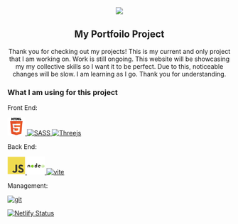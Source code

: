 <div align = "center">
<img src="https://lh3.googleusercontent.com/vlwLywP1JJpi4abqzy2S-is5V0YtX-KP-aIzG9x1MY28q7hUteo47jBOx9K2l2IsKaeZoItOjur9RW3n_W0M7G48b_ABF9hrhG3nVfL_2N9mHgg72ho-m93UOd7oY-1BP9C9hFbgL95365xBTyLhSRpW6nBzBx0CPoDp3NMv-j91weVcmTrKTFg_byR5WEH0p62Q7sTYlYjNoS7JrvDOj_hJg09wXUBhYBIyppl20dMZiW7cgqZ_1V8NEEL_f1AfZz0Agt_n3unnolzQ487oVWeZc4fn1x5VFPI41wSCEKpc29xhswsi7eiIJ7Is-g3Ib9FcFNySWu5nRffWHdq43cdekmdphrIYePkbq8z2zuB3C-l7fNJDT7g73dzYM-viKbmKezRkcNonz_7wPFge_jkmvcOIbnYRrHLL7GkWHZPufFluvUL25enEIM8CdyfuXx8cEM9FPFeFk4nUicnvC_-Bu-VdUc5WpTMk8ojdMH-mP1Bw8v05DbTJagMGP_LQ6vxbm3ZJBJJp5PO1tXYylKpLt1fR9_xo761IzfWOhBmcv7K0aEuiHf_iI58mUfYmAgLuK-hsn9ScjiqTlR-_ryV9YWRWtwi7FdokQkHD1P8M-cSL9vJLcVU3w1GvqE2BYSJm6oUtZ3yIeMenmTwb8RlzgUzsWuYYvl7Ew6hfANXtaHyI9dAKfLVpMiymMCuekJTMV1xP99XuKfLvXizQmZIK=w834-h626-no?authuser=0">
<h2> My Portfoilo Project</h2>
<p> Thank you for checking out my projects! This is my current and only project that I am working on. Work is still ongoing. This website will be showcasing my my collective skills so I want it to be perfect. Due to this, noticeable changes will be slow. I am learning as I go. Thank you for understanding. </p>
</div>
<h3> What I am using for this project</h3>
<div align="left"> 
<p>Front End:</p>
<a href="https://www.w3schools.com/html/html_intro.asp" target="_blank"> <img src="https://raw.githubusercontent.com/devicons/devicon/master/icons/html5/html5-original-wordmark.svg" alt="Html5" width="40" height="40"/> </a> 
<a href="https://sass-lang.com" target="_blank"> <img src="https://sass-lang.com/assets/img/logos/logo-b6e1ef6e.svg" alt="SASS" width="40" height="40"/> </a> 
<!--<a href="https://www.w3schools.com/css/" target="_blank"> <img src="https://raw.githubusercontent.com/devicons/devicon/master/icons/css3/css3-original-wordmark.svg" alt="css3" width="40" height="40"/> </a> -->
<a href="https://threejs.org/" target="_blank"> <img src="https://cdn.jsdelivr.net/npm/simple-icons@v4/icons/three-dot-js.svg" alt="Threejs" width="40" height="40"/> </a>
<p>Back End:</p>
<!--<a href="https://www.typescriptlang.org/" target="_blank"> <img src="https://raw.githubusercontent.com/devicons/devicon/master/icons/typescript/typescript-original.svg" alt="typescript" width="40" height="40"/> </a>-->
<a href="https://developer.mozilla.org/en-US/docs/Web/JavaScript" target="_blank"> <img src="https://raw.githubusercontent.com/devicons/devicon/master/icons/javascript/javascript-original.svg" alt="javascript" width="40" height="40"/> </a> 
<a href="https://nodejs.org" target="_blank"> <img src="https://raw.githubusercontent.com/devicons/devicon/master/icons/nodejs/nodejs-original-wordmark.svg" alt="nodejs" width="40" height="40"/> </a> 
<a href="https://vitejs.dev/" target="_blank"> <img src="https://vitejs.dev/logo.svg" alt="vite" width="40" height="40"/> </a>

<p>Management:</p>
<a href="https://git-scm.com/" target="_blank"> <img src="https://www.vectorlogo.zone/logos/git-scm/git-scm-icon.svg" alt="git" width="40" height="40"/> </a> 
 </div> 

[![Netlify Status](https://api.netlify.com/api/v1/badges/8736448c-411c-41ef-ada2-1f72aea027d1/deploy-status)](https://app.netlify.com/sites/competent-liskov-0381a2/deploys)
